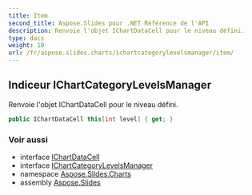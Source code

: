 ```yaml
---
title: Item
second_title: Aspose.Slides pour .NET Référence de l'API
description: Renvoie l'objet IChartDataCell pour le niveau défini.
type: docs
weight: 10
url: /fr/aspose.slides.charts/ichartcategorylevelsmanager/item/
---
```


## Indiceur IChartCategoryLevelsManager

Renvoie l'objet IChartDataCell pour le niveau défini.

```csharp
public IChartDataCell this[int level] { get; }
```

### Voir aussi

* interface [IChartDataCell](../../ichartdatacell)
* interface [IChartCategoryLevelsManager](../../ichartcategorylevelsmanager)
* namespace [Aspose.Slides.Charts](../../ichartcategorylevelsmanager)
* assembly [Aspose.Slides](../../../)

<!-- NE PAS ÉDITER : généré par xmldocmd pour Aspose.Slides.dll -->